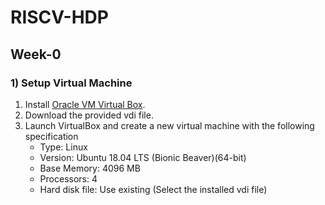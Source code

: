 # RISCV-HDP
## Week-0
### 1) Setup Virtual Machine
1. Install [Oracle VM Virtual Box](https://www.virtualbox.org/wiki/Downloads).
2. Download the provided vdi file.
3. Launch VirtualBox and create a new virtual machine with the following specification
    - Type: Linux
    - Version: Ubuntu 18.04 LTS (Bionic Beaver)(64-bit)
    - Base Memory: 4096 MB 
    - Processors: 4
    - Hard disk file: Use existing (Select the installed vdi file) 

